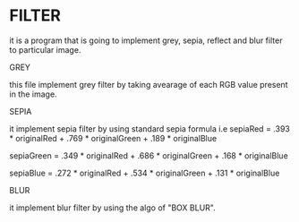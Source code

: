 # FILTER
it is a program that is going to implement grey, sepia, reflect and blur filter to particular image.

GREY

this file implement grey filter by taking avearage of each RGB value present in the image.


SEPIA

it implement sepia filter by using standard sepia formula
  i.e
  sepiaRed = .393 * originalRed + .769 * originalGreen + .189 * originalBlue
  
  sepiaGreen = .349 * originalRed + .686 * originalGreen + .168 * originalBlue
  
  sepiaBlue = .272 * originalRed + .534 * originalGreen + .131 * originalBlue


  BLUR
  
  it implement blur filter by using the algo of "BOX BLUR".
